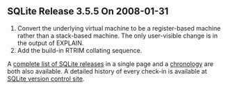 ## SQLite Release 3\.5\.5 On 2008\-01\-31

1. Convert the underlying virtual machine to be a register\-based machine
rather than a stack\-based machine. The only user\-visible change
is in the output of EXPLAIN.
2. Add the build\-in RTRIM collating sequence.



A [complete list of SQLite releases](../changes.html)
 in a single page and a [chronology](../chronology.html) are both also available.
 A detailed history of every
 check\-in is available at
 [SQLite version control site](https://www.sqlite.org/src/timeline).


